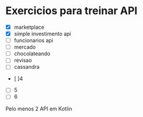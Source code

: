 # Exercicios para treinar API

- [X] marketplace
- [X] simple investimento api
- [ ] funcionarios api
- [ ] mercado
- [ ] chocolateando
- [ ] revisao
- [ ] cassandra
- [ ]4
- [ ] 5
- [ ] 6

Pelo menos 2 API em Kotlin
